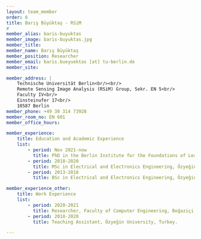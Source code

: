 ```yaml
---
layout: team_member
order: 6
title: Barış Büyüktaş - RSiM
#
member_alias: baris-buyuktas
member_image: baris-buyuktas.jpg
member_title:
member_name: Barış Büyüktaş
member_position: Researcher
member_email: baris.bueyuektas [at] tu-berlin.de
member_site:

member_address: |
    Technische Universität Berlin<br/><br/>
    Remote Sensing Image Analysis (RSiM) Group, Sekr. EN 5<br/>
    Faculty IV<br/>
    Einsteinufer 17<br/>
    10587 Berlin
member_phone: +49 30 314 73928
member_room_no: EN 601
member_office_hours:

member_experience:
    title: Education and Academic Experience
    list:
        - period: Nov 2021-now
          title: PhD in the Berlin Institute for the Foundations of Learning and Data (BIFOLD), TU Berlin, Germany.
        - period: 2018-2020
          title: MSc in Electrical and Electronics Engineering, Özyeğin University, Turkey.
        - period: 2013-2018
          title: BSc in Electrical and Electronics Engineering, Özyeğin University, Turkey.

member_experience_other:
    title: Work Experience
    list:
        - period: 2020-2021
          title: Researcher, Faculty of Computer Engineering, Boğaziçi University, Turkey.
        - period: 2018-2020
          title: Teaching Assistant, Özyeğin University, Turkey.

---
```

